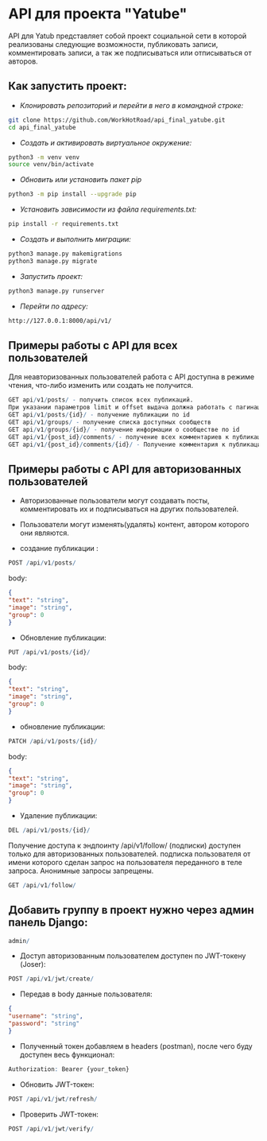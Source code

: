 # API для проекта "Yatube"

API для Yatub представляет собой проект социальной сети в которой реализованы следующие возможности, 
публиковать записи, комментировать записи, а так же подписываться или отписываться от авторов.

## Как запустить проект:
- _Клонировать репозиторий и перейти в него в командной строке:_

```sh
git clone https://github.com/WorkHotRoad/api_final_yatube.git
cd api_final_yatube
```

- _Cоздать и активировать виртуальное окружение:_
```sh
python3 -m venv venv
source venv/bin/activate
```
- _Обновить или установить пакет pip_
```sh
python3 -m pip install --upgrade pip
```
- _Установить зависимости из файла requirements.txt:_
```sh
pip install -r requirements.txt
```
- _Создать и выполнить миграции:_
```sh
python3 manage.py makemigrations
python3 manage.py migrate
```
- _Запустить проект:_
```sh
python3 manage.py runserver
```
- _Перейти по адресу:_
```sh
http://127.0.0.1:8000/api/v1/
```

## Примеры работы с API для всех пользователей

Для неавторизованных пользователей работа с API доступна в режиме чтения, что-либо изменить или создать не получится.

```r
GET api/v1/posts/ - получить список всех публикаций.
При указании параметров limit и offset выдача должна работать с пагинацией
GET api/v1/posts/{id}/ - получение публикации по id
GET api/v1/groups/ - получение списка доступных сообществ
GET api/v1/groups/{id}/ - получение информации о сообществе по id
GET api/v1/{post_id}/comments/ - получение всех комментариев к публикации
GET api/v1/{post_id}/comments/{id}/ - Получение комментария к публикации по id
```

## Примеры работы с API для авторизованных пользователей

- Авторизованные пользователи могут создавать посты, комментировать их и подписываться на других пользователей.
- Пользователи могут изменять(удалять) контент, автором которого они являются.

- создание публикации :

```r
POST /api/v1/posts/
```

body: 

```json
{
"text": "string",
"image": "string",
"group": 0
}
```

- Обновление публикации:

```r
PUT /api/v1/posts/{id}/
```

body:

```json
{
"text": "string",
"image": "string",
"group": 0
}
```

- обновление публикации:

```r
PATCH /api/v1/posts/{id}/
```

body:

```json
{
"text": "string",
"image": "string",
"group": 0
}
```

- Удаление публикации:

```r
DEL /api/v1/posts/{id}/
```

Получение доступа к эндпоинту /api/v1/follow/ (подписки) доступен только для авторизованных пользователей.
подписка пользователя от имени которого сделан запрос на пользователя переданного в теле запроса. Анонимные запросы запрещены.

```r
GET /api/v1/follow/
```



## Добавить группу в проект нужно через админ панель Django:


```r
admin/
```

- Доступ авторизованным пользователем доступен по JWT-токену (Joser):

```r
POST /api/v1/jwt/create/
```

- Передав в body данные пользователя:

```json
{
"username": "string",
"password": "string"
}
```

- Полученный токен добавляем в headers (postman), после чего буду доступен весь функционал:

```r
Authorization: Bearer {your_token}
```

- Обновить JWT-токен:

```r
POST /api/v1/jwt/refresh/
```

- Проверить JWT-токен:

```r
POST /api/v1/jwt/verify/
```

